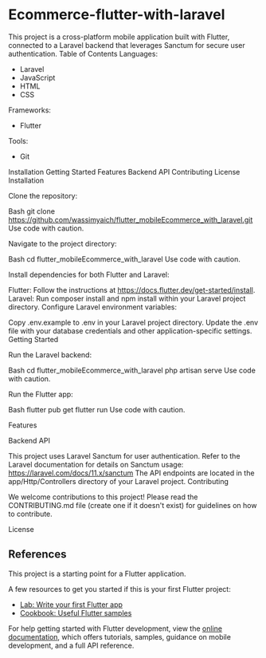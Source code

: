 # Ecommerce-flutter-with-laravel

This project is a cross-platform mobile application built with Flutter, connected to a Laravel backend that leverages Sanctum for secure user authentication.
Table of Contents
Languages:
  * Laravel
  * JavaScript
  * HTML
  * CSS

Frameworks:
  * Flutter

Tools:
  * Git
    
Installation
Getting Started
Features
Backend API
Contributing
License
Installation

Clone the repository:
<!-- end list -->

Bash
git clone https://github.com/wassimyaich/flutter_mobileEcommerce_with_laravel.git
Use code with caution.

Navigate to the project directory:
<!-- end list -->

Bash
cd flutter_mobileEcommerce_with_laravel
Use code with caution.

Install dependencies for both Flutter and Laravel:

Flutter: Follow the instructions at <https://docs.flutter.dev/get-started/install>.
Laravel: Run composer install and npm install within your Laravel project directory.
Configure Laravel environment variables:

Copy .env.example to .env in your Laravel project directory.
Update the .env file with your database credentials and other application-specific settings.
Getting Started

Run the Laravel backend:

Bash
cd flutter_mobileEcommerce_with_laravel
php artisan serve
Use code with caution.

Run the Flutter app:

Bash
flutter pub get
flutter run
Use code with caution.

Features


Backend API

This project uses Laravel Sanctum for user authentication.
Refer to the Laravel documentation for details on Sanctum usage: <https://laravel.com/docs/11.x/sanctum>
The API endpoints are located in the app/Http/Controllers directory of your Laravel project.
Contributing

We welcome contributions to this project! Please read the CONTRIBUTING.md file (create one if it doesn't exist) for guidelines on how to contribute.

License

## References

This project is a starting point for a Flutter application.

A few resources to get you started if this is your first Flutter project:

- [Lab: Write your first Flutter app](https://docs.flutter.dev/get-started/codelab)
- [Cookbook: Useful Flutter samples](https://docs.flutter.dev/cookbook)

For help getting started with Flutter development, view the
[online documentation](https://docs.flutter.dev/), which offers tutorials,
samples, guidance on mobile development, and a full API reference.
